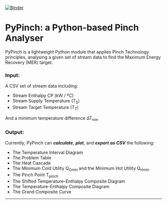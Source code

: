 [![Binder](https://mybinder.org/badge_logo.svg)](https://mybinder.org/v2/gh/anicusan/PyPinch/master?filepath=tutorial%2F)

# PyPinch: a Python-based Pinch Analyser

PyPinch is a lightweight Python module that applies Pinch Technology principles, analysing a given set of stream data to find the Maximum Energy Recovery (MER) target.

### Input: 
A CSV set of stream data including:
- Stream Enthalpy CP (kW / ºC)
- Stream Supply Temperature (T<sub>S</sub>)
- Stream Target Temperature (T<sub>T</sub>)

And a minimum temperature difference ∆T<sub>min</sub>

### Output:
Currently, PyPinch can **_calculate_**, **_plot_**, and **_export as CSV_** the following:
- The Temperature Interval Diagram
- The Problem Table
- The Heat Cascade
- The Minimum Cold Utility Q<sub>Cmin</sub> and the Minimum Hot Utility Q<sub>Hmin</sub>
- The Pinch Point T<sub>pinch</sub>
- The Shifted Temperature-Enthalpy Composite Diagram
- The Temperature-Enthalpy Composite Diagram
- The Grand Composite Curve

---
